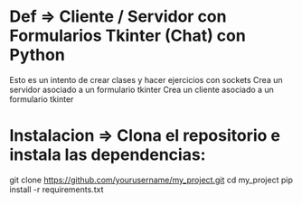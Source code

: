 # Def => Cliente / Servidor con Formularios Tkinter (Chat) con Python
Esto es un intento de crear clases y hacer ejercicios con sockets
Crea un servidor asociado a un formulario tkinter
Crea un cliente asociado a un formulario tkinter

# Instalacion =>  Clona el repositorio e instala las dependencias:
git clone https://github.com/yourusername/my_project.git
cd my_project
pip install -r requirements.txt